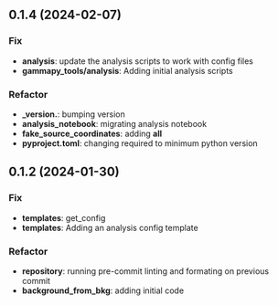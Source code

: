 ## 0.1.4 (2024-02-07)

### Fix

- **analysis**: update the analysis scripts to work with config files
- **gammapy_tools/analysis**: Adding initial analysis scripts

### Refactor

- **_version.**: bumping version
- **analysis_notebook**: migrating analysis notebook
- **fake_source_coordinates**: adding __all__
- **pyproject.toml**: changing required to minimum python version

## 0.1.2 (2024-01-30)

### Fix

- **templates**: get_config
- **templates**: Adding an analysis config template

### Refactor

- **repository**: running pre-commit linting and formating on previous commit
- **background_from_bkg**: adding initial code
